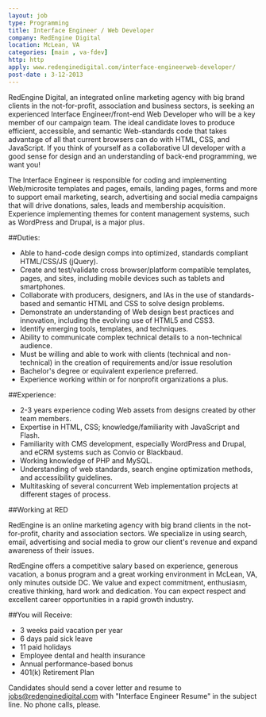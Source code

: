 ```yaml
---
layout: job
type: Programming
title: Interface Engineer / Web Developer
company: RedEngine Digital
location: McLean, VA
categories: [main , va-fdev]
http: http
apply: www.redenginedigital.com/interface-engineerweb-developer/
post-date : 3-12-2013
---
```


RedEngine Digital, an integrated online marketing agency with big brand clients in the not-for-profit, association and business sectors, is seeking an experienced Interface Engineer/front-end Web Developer who will be a key member of our campaign team. The ideal candidate loves to produce efficient, accessible, and semantic Web-standards code that takes advantage of all that current browsers can do with HTML, CSS, and JavaScript. If you think of yourself as a collaborative UI developer with a good sense for design and an understanding of back-end programming, we want you!

The Interface Engineer is responsible for coding and implementing Web/microsite templates and pages, emails, landing pages, forms and more to support email marketing, search, advertising and social media campaigns that will drive donations, sales, leads and membership acquisition. Experience implementing themes for content management systems, such as WordPress and Drupal, is a major plus.

##Duties:

* Able to hand-code design comps into optimized, standards compliant HTML/CSS/JS (jQuery).
* Create and test/validate cross browser/platform compatible templates, pages, and sites, including mobile devices such as tablets and smartphones.
* Collaborate with producers, designers, and IAs in the use of standards-based and semantic HTML and CSS to solve design problems.
* Demonstrate an understanding of Web design best practices and innovation, including the evolving use of HTML5 and CSS3.
* Identify emerging tools, templates, and techniques.
* Ability to communicate complex technical details to a non-technical audience.
* Must be willing and able to work with clients (technical and non-technical) in the creation of requirements and/or issue resolution
* Bachelor's degree or equivalent experience preferred.
* Experience working within or for nonprofit organizations a plus.

##Experience:

* 2-3 years experience coding Web assets from designs created by other team members.
* Expertise in HTML, CSS; knowledge/familiarity with JavaScript and Flash.
* Familiarity with CMS development, especially WordPress and Drupal, and eCRM systems such as Convio or Blackbaud.
* Working knowledge of PHP and MySQL.
* Understanding of web standards, search engine optimization methods, and accessibility guidelines.
* Multitasking of several concurrent Web implementation projects at different stages of process.

##Working at RED

RedEngine is an online marketing agency with big brand clients in the not-for-profit, charity and association sectors. We specialize in using search, email, advertising and social media to grow our client's revenue and expand awareness of their issues.

RedEngine offers a competitive salary based on experience, generous vacation, a bonus program and a great working environment in McLean, VA, only minutes outside DC. We value and expect commitment, enthusiasm, creative thinking, hard work and dedication. You can expect respect and excellent career opportunities in a rapid growth industry.

##You will Receive:

* 3 weeks paid vacation per year
* 6 days paid sick leave
* 11 paid holidays
* Employee dental and health insurance
* Annual performance-based bonus
* 401(k) Retirement Plan

Candidates should send a cover letter and resume to jobs@redenginedigital.com with "Interface Engineer Resume" in the subject line. No phone calls, please.